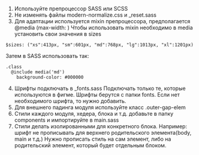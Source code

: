 1) Используйте препроцессор SASS или SCSS
2) Не изменять файлы modern-normalize.css и _reset.sass
3) Для адаптации используется mixin препроцессора, предполагается @media (max-width: )
Чтобы использовать mixin необходимо в media установить свои значения в sizes
```
$sizes: ("xs":413px, "sm":601px, "md":768px, "lg":1013px, "xl":1201px)
```
Затем в SASS использовать так:
```
.class
  @include media('md')
    background-color: #000000
```
4) Шрифты подключать в _fonts.sass 
Подключать только те, которые используются в фигме. 
Шрифты берутся с папки fonts. 
Если нет необходимого шрифта, то нужно добавить.
5) Для внешнего падинга модуля используйте класс .outer-gap-elem
6) Стили каждого модуля, хедера, блока и т.д. добавьте в папку components и импортируйте в main.sass
7) Стили делать изолированными для конкретного блока. 
   Например: шрифт не прописывать для верхнего родительского элемента(body, main и т.д.)
   Нужно прописать стиль на сам элемент, либо на родительский элемент, который будет отдельным блоком.